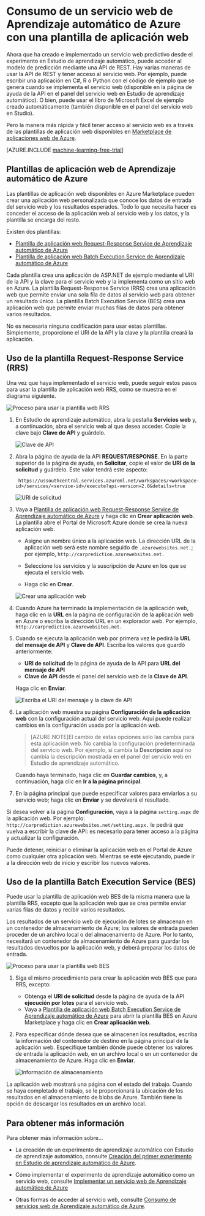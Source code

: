 <properties
	pageTitle="Consumo de un servicio web de Aprendizaje automático con una plantilla de aplicación web | Microsoft Azure"
	description="Use una plantilla de aplicación web en Azure Marketplace para consumir un servicio web predictivo en Aprendizaje automático de Azure."
	keywords="servicio web,operacionalización,API de REST,aprendizaje automático"
	services="machine-learning"
	documentationCenter=""
	authors="garyericson"
	manager="paulettm"
	editor="cgronlun"/>

<tags
	ms.service="machine-learning"
	ms.workload="data-services"
	ms.tgt_pltfrm="na"
	ms.devlang="na"
	ms.topic="article"
	ms.date="10/19/2015"
	ms.author="garye;raymondl"/>

# Consumo de un servicio web de Aprendizaje automático de Azure con una plantilla de aplicación web

Ahora que ha creado e implementado un servicio web predictivo desde el experimento en Estudio de aprendizaje automático, puede acceder al modelo de predicción mediante una API de REST. Hay varias maneras de usar la API de REST y tener acceso al servicio web. Por ejemplo, puede escribir una aplicación en C#, R o Python con el código de ejemplo que se genera cuando se implementa el servicio web (disponible en la página de ayuda de la API en el panel del servicio web en Estudio de aprendizaje automático). O bien, puede usar el libro de Microsoft Excel de ejemplo creado automáticamente (también disponible en el panel del servicio web en Studio).

Pero la manera más rápida y fácil tener acceso al servicio web es a través de las plantillas de aplicación web disponibles en [Marketplace de aplicaciones web de Azure](https://azure.microsoft.com/marketplace/web-applications/all/).

[AZURE.INCLUDE [machine-learning-free-trial](../../includes/machine-learning-free-trial.md)]

## Plantillas de aplicación web de Aprendizaje automático de Azure

Las plantillas de aplicación web disponibles en Azure Marketplace pueden crear una aplicación web personalizada que conoce los datos de entrada del servicio web y los resultados esperados. Todo lo que necesita hacer es conceder el acceso de la aplicación web al servicio web y los datos, y la plantilla se encarga del resto.

Existen dos plantillas:

- [Plantilla de aplicación web Request-Response Service de Aprendizaje automático de Azure](https://azure.microsoft.com/marketplace/partners/microsoft/azuremlaspnettemplateforrrs/)
- [Plantilla de aplicación web Batch Execution Service de Aprendizaje automático de Azure](https://azure.microsoft.com/marketplace/partners/microsoft/azuremlbeswebapptemplate/)

Cada plantilla crea una aplicación de ASP.NET de ejemplo mediante el URI de la API y la clave para el servicio web y la implementa como un sitio web en Azure. La plantilla Request-Response Service (RRS) crea una aplicación web que permite enviar una sola fila de datos al servicio web para obtener un resultado único. La plantilla Batch Execution Service (BES) crea una aplicación web que permite enviar muchas filas de datos para obtener varios resultados.

No es necesaria ninguna codificación para usar estas plantillas. Simplemente, proporcione el URI de la API y la clave y la plantilla creará la aplicación.

## Uso de la plantilla Request-Response Service (RRS)

Una vez que haya implementado el servicio web, puede seguir estos pasos para usar la plantilla de aplicación web RRS, como se muestra en el diagrama siguiente.

![Proceso para usar la plantilla web RRS][image1]

1. En Estudio de aprendizaje automático, abra la pestaña **Servicios web** y, a continuación, abra el servicio web al que desea acceder. Copie la clave bajo **Clave de API** y guárdelo.

	![Clave de API][image3]

2. Abra la página de ayuda de la API **REQUEST/RESPONSE**. En la parte superior de la página de ayuda, en **Solicitar**, copie el valor de **URI de la solicitud** y guárdelo. Este valor tendrá este aspecto:

		https://ussouthcentral.services.azureml.net/workspaces/<workspace-id>/services/<service-id>/execute?api-version=2.0&details=true

	![URI de solicitud][image4]

3. Vaya a [Plantilla de aplicación web Request-Response Service de Aprendizaje automático de Azure](https://azure.microsoft.com/marketplace/partners/microsoft/azuremlaspnettemplateforrrs/) y haga clic en **Crear aplicación web**. La plantilla abre el Portal de Microsoft Azure donde se crea la nueva aplicación web.

	- Asigne un nombre único a la aplicación web. La dirección URL de la aplicación web será este nombre seguido de `.azurewebsites.net.`; por ejemplo, `http://carprediction.azurewebsites.net.`

	- Seleccione los servicios y la suscripción de Azure en los que se ejecuta el servicio web.

	- Haga clic en **Crear**.

	![Crear una aplicación web][image5]

4. Cuando Azure ha terminado la implementación de la aplicación web, haga clic en la **URL** en la página de configuración de la aplicación web en Azure o escriba la dirección URL en un explorador web. Por ejemplo, `http://carprediction.azurewebsites.net.`

5. Cuando se ejecuta la aplicación web por primera vez le pedirá la **URL del mensaje de API** y **Clave de API**. Escriba los valores que guardó anteriormente:
	- **URI de solicitud** de la página de ayuda de la API para **URL del mensaje de API**
	- **Clave de API** desde el panel del servicio web de la **Clave de API**.

	Haga clic en **Enviar**.

	![Escriba el URI del mensaje y la clave de API][image6]

6. La aplicación web muestra su página **Configuración de la aplicación web** con la configuración actual del servicio web. Aquí puede realizar cambios en la configuración usada por la aplicación web.

	> [AZURE.NOTE]El cambio de estas opciones solo las cambia para esta aplicación web. No cambia la configuración predeterminada del servicio web. Por ejemplo, si cambia la **Descripción** aquí no cambia la descripción mostrada en el panel del servicio web en Estudio de aprendizaje automático.

	Cuando haya terminado, haga clic en **Guardar cambios**, y, a continuación, haga clic en **Ir a la página principal**.

7. En la página principal que puede especificar valores para enviarlos a su servicio web; haga clic en **Enviar** y se devolverá el resultado.

Si desea volver a la página **Configuración**, vaya a la página `setting.aspx` de la aplicación web. Por ejemplo: `http://carprediction.azurewebsites.net/setting.aspx.` le pedirá que vuelva a escribir la clave de API: es necesario para tener acceso a la página y actualizar la configuración.

Puede detener, reiniciar o eliminar la aplicación web en el Portal de Azure como cualquier otra aplicación web. Mientras se esté ejecutando, puede ir a la dirección web de inicio y escribir los nuevos valores.

## Uso de la plantilla Batch Execution Service (BES)

Puede usar la plantilla de aplicación web BES de la misma manera que la plantilla RRS, excepto que la aplicación web que se crea permite enviar varias filas de datos y recibir varios resultados.

Los resultados de un servicio web de ejecución de lotes se almacenan en un contenedor de almacenamiento de Azure; los valores de entrada pueden proceder de un archivo local o del almacenamiento de Azure. Por lo tanto, necesitará un contenedor de almacenamiento de Azure para guardar los resultados devueltos por la aplicación web, y deberá preparar los datos de entrada.

![Proceso para usar la plantilla web BES][image2]

1. Siga el mismo procedimiento para crear la aplicación web BES que para RRS, excepto:
	- Obtenga el **URI de solicitud** desde la página de ayuda de la API **ejecución por lotes** para el servicio web.
	- Vaya a [Plantilla de aplicación web Batch Execution Service de Aprendizaje automático de Azure](https://azure.microsoft.com/marketplace/partners/microsoft/azuremlbeswebapptemplate/) para abrir la plantilla BES en Azure Marketplace y haga clic en **Crear aplicación web**.

2. Para especificar dónde desea que se almacenen los resultados, escriba la información del contenedor de destino en la página principal de la aplicación web. Especifique también dónde puede obtener los valores de entrada la aplicación web, en un archivo local o en un contenedor de almacenamiento de Azure. Haga clic en **Enviar**.

	![Información de almacenamiento][image7]

La aplicación web mostrará una página con el estado del trabajo. Cuando se haya completado el trabajo, se le proporcionará la ubicación de los resultados en el almacenamiento de blobs de Azure. También tiene la opción de descargar los resultados en un archivo local.

## Para obtener más información

Para obtener más información sobre...

- La creación de un experimento de aprendizaje automático con Estudio de aprendizaje automático, consulte [Creación del primer experimento en Estudio de aprendizaje automático de Azure](machine-learning-create-experiment.md).

- Cómo implementar el experimento de aprendizaje automático como un servicio web, consulte [Implementar un servicio web de Aprendizaje automático de Azure](machine-learning-publish-a-machine-learning-web-service.md)

- Otras formas de acceder al servicio web, consulte [Consumo de servicios web de Aprendizaje automático de Azure](machine-learning-consume-web-services.md).


[image1]: media\machine-learning-consume-web-service-with-web-app-template\rrs-web-template-flow.png
[image2]: media\machine-learning-consume-web-service-with-web-app-template\bes-web-template-flow.png
[image3]: media\machine-learning-consume-web-service-with-web-app-template\api-key.png
[image4]: media\machine-learning-consume-web-service-with-web-app-template\post-uri.png
[image5]: media\machine-learning-consume-web-service-with-web-app-template\create-web-app.png
[image6]: media\machine-learning-consume-web-service-with-web-app-template\web-service-info.png
[image7]: media\machine-learning-consume-web-service-with-web-app-template\storage.png

<!---HONumber=Oct15_HO4-->